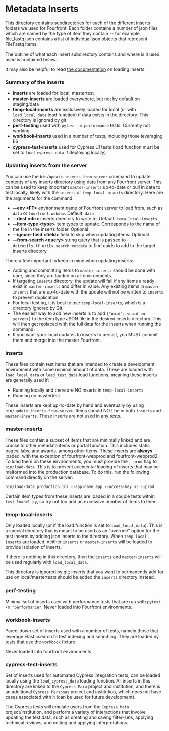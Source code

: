 Metadata Inserts
============

[This directory](.) contains subdirectories for each of the different inserts folders we used for Fourfront. Each folder contains a number of json files which are named by the type of item they contain -- for example, file_fastq.json contains a list of individual json objects that represent FileFastq items.

The outline of what each insert subdirectory contains and where is it used used is contained below.

It may also be helpful to read [the documentation](../../../../docs/inserts.md) on loading inserts.

### Summary of the inserts

- **inserts** are loaded for local, mastertest
- **master-inserts** are loaded everywhere, but not by default on staging/data
- **temp-local-inserts** are exclusively loaded for local (or with `load_local_data` load function) if data exists in the directory. This directory is ignored by git
- **perf-testing** used with `pytest -m performance` tests. Currently not working
- **workbook-inserts** used in a number of tests, including those leveraging ES
- **cypress-test-inserts** used for Cypress UI tests (load function must be set to `load_cypress_data` if deploying locally)

### Updating inserts from the server

You can use the `bin/update-inserts-from-server` command to update contents of any inserts directory using data from any Fourfront server. This can be used to keep important `master-inserts` up-to-date or pull in data to test locally, likely with the `inserts` or `temp-local-inserts` directory. Here are the arguments for the command:
- **--env \<FF>** environment name of Fourfront server to load from, such as `data` or `fourfront-webdev`. Default: `data`
- **--dest \<dir>**  inserts directory to write to. Default: `temp-local-inserts`
- **--item-type \<type>** item types to update. Corresponds to the name of the file in the inserts folder. Optional
- **--ignore-field \<field>** field to skip when updating items. Optional
- **--from-search \<query>** string query that is passed to `dcicutils.ff_utils.search_metdata` to find uuids to add to the target inserts directory

There a few important to keep in mind when updating inserts:
- Adding and committing items to `master-inserts` should be done with care, since they are loaded on all environments.
- If targeting `inserts` directory, the update will fail if any items already exist in `master-inserts` and differ in value. Any existing items in `master-inserts` that are up-to-date with the update will not be written to `inserts` to prevent duplication.
- For local testing, it is best to use `temp-local-inserts`, which is a directory ignored by Git.
- The easiest way to add new inserts is to add `{"uuid": <uuid on server>}` to the item type JSON file in the desired inserts directory. This will then get replaced with the full data for the inserts when running the command.
- If you want your local updates to inserts to persist, you MUST commit them and merge into the master Fourfront.

### inserts

These files contain test items that are intended to create a development environment with some minimal amount of data. These are loaded with `load_local_data` or `load_test_data` load functions, meaning these inserts are generally used if:
- Running locally and there are NO inserts in `temp-local-inserts`
- Running on mastertest

These inserts are kept up-to-date by hand and eventually by using `bin/update-inserts-from-server`. Items should NOT be in both `inserts` and `master-inserts`. These inserts are not used in any tests.

### master-inserts

These files contain a subset of items that are minimally linked and are crucial to other metadata items or portal function. This includes static pages, labs, and awards, among other items. These inserts are **always** loaded, with the exception of fourfront-webprod and fourfront-webprod2. To load them on these environments, you must provide the `--prod` flag to `bin/load-data`. This is to prevent accidental loading of inserts that may be malformed into the production database. To do this, run the following command directly on the server:

```
bin/load-data production.ini --app-name app --access-key s3 --prod
```

Certain item types from these inserts are loaded in a couple tests within `test_loadxl.py`, so try not too add an excessive number of items to them.

### temp-local-inserts

Only loaded locally (or if the load function is set to `load_local_data`). This is a special directory that is meant to be used as an "override" option for the test inserts by adding json inserts to the directory. When `temp-local-inserts` are loaded, neither `inserts` or `master-inserts` will be loaded to provide isolation of inserts.

If there is nothing in this directory, then the `inserts` and `master-inserts` will be used regularly with `load_local_data`.

This directory is ignored by git; inserts that you want to permanently add for use on local/mastertests should be added the `inserts` directory instead.

### perf-testing

Minimal set of inserts used with performance tests that are run with `pytest -m "performance"`. Never loaded into Fourfront environments.

### workbook-inserts

Pared-down set of inserts used with a number of tests, namely those that leverage Elasticsearch to test indexing and searching. They are loaded by tests that use the `workbook` fixture.

Never loaded into fourfront environments.

### cypress-test-inserts

Set of inserts used for automated Cypress integration tests, can be loaded locally using the `load_cypress_data` loading function. All inserts in this directory are linked to the `Cypress Main` project and institution, and there is an additional `Cypress Personas` project and institution, which does not have cases associated with it (can be used for future development).

The Cypress tests will emulate users from the `Cypress Main` project/institution, and perform a variety of interactions that involve updating the test data, such as creating and saving filter-sets, applying technical reviews, and editing and applying interpretations.
